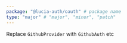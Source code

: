 ```yaml
---
package: "@lucia-auth/oauth" # package name
type: "major" # "major", "minor", "patch"
---
```


Replace `GithubProvider` with `GithubAuth` etc
